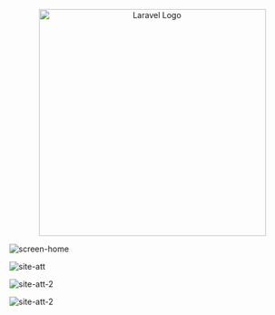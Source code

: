 <p align="center"><a href="https://laravel.com" target="_blank"><img src="https://raw.githubusercontent.com/laravel/art/master/logo-lockup/5%20SVG/2%20CMYK/1%20Full%20Color/laravel-logolockup-cmyk-red.svg" width="400" alt="Laravel Logo"></a></p>


![screen-home](https://github.com/user-attachments/assets/8af83078-f792-46da-af9c-8ba0c38dfd24)


![site-att](https://github.com/user-attachments/assets/f87983ed-8e01-492c-9375-1cc58f86a150)


![site-att-2](https://github.com/user-attachments/assets/60f961fa-0333-407d-bc92-66c7d809d897)


![site-att-2](https://github.com/user-attachments/assets/6d23e10f-e81b-4595-b288-5dabef0a0465)
